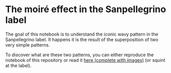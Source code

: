 # The moiré effect in the Sanpellegrino label

The goal of this notebook is to understand the iconic wavy pattern in the Sanpellegrino label.
It happens it is the result of the superposition of two very simple patterns.

To discover what are these two patterns, you can either reproduce the notebook of this repository or read it [here (complete with images)](https://deepnote.com/@marc-bernot/San-Pellegrino-label-moire-effect-sWIn2nYPSeuvU7na8_SxBQ) (or squint at the label).
